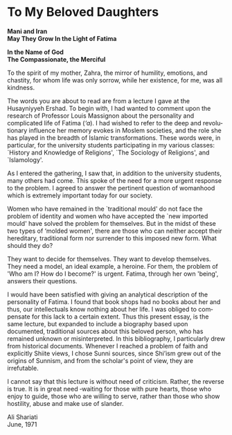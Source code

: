 To My Beloved Daughters
=======================

**Mani and Iran**  
**May They Grow In the Light of Fatima**

**In the Name of God**  
**The Compassionate, the Merciful**

To the spirit of my mother, Zahra, the mirror of humility, emotions, and
chastity, for whom life was only sorrow, while her existence, for me,
was all kindness.

The words you are about to read are from a lecture I gave at the
Husayniyyeh Ershad. To begin with, I had wanted to comment upon the
research of Professor Louis Massignon about the personality and
complicated life of Fatima (*‘a*). I had wished to refer to the deep and
revolu­tionary influence her memory evokes in Moslem societies, and the
role she has played in the breadth of Islamic trans­formations. These
words were, in particular, for the univer­sity students participating in
my various classes: \`History and Knowledge of Religions', \`The
Sociology of Religions', and \`Islamology'.

As I entered the gathering, I saw that, in addition to the university
students, many others had come. This spoke of the need for a more urgent
response to the problem. I agreed to answer the pertinent question of
womanhood which is extremely important today for our society.

Women who have remained in the \`traditional mould' do not face the
problem of identity and women who have accepted the \`new imported
mould' have solved the pro­blem for themselves. But in the midst of
these two types of ‘molded women', there are those who can neither
accept their hereditary, traditional form nor surrender to this imposed
new form. What should they do?

They want to decide for themselves. They want to develop themselves.
They need a model, an ideal example, a heroine. For them, the problem of
'Who am I? How do I become?' is urgent. Fatima, through her own 'being',
ans­wers their questions.

I would have been satisfied with giving an analytical description of the
personality of Fatima. I found that book shops had no books about her
and thus, our intel­lectuals know nothing about her life. I was obliged
to com­pensate for this lack to a certain extent. Thus this present
essay, is the same lecture, but expanded to include a biography based
upon documented, traditional sources about this beloved person, who has
remained unknown or misinterpreted. In this bibliography, I particularly
drew from historical documents. Whenever I reached a problem of faith
and explicitly Shiite views, I chose Sunni sources, since Shi’ism grew
out of the origins of Sunnism, and from the scholar's point of view,
they are irrefutable.

I cannot say that this lecture is without need of criticism. Rather, the
reverse is true. It is in great need ‑waiting for those with pure
hearts, those who enjoy to guide, those who are willing to serve, rather
than those who show hostility, abuse and make use of slander.

Ali Shariati  
 June, 1971


